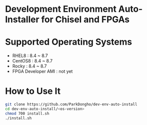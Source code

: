 # Development Environment Auto-Installer for Chisel and FPGAs
# Supported Operating Systems
- RHEL8 : 8.4 ~ 8.7
- CentOS8 : 8.4 ~ 8.7
- Rocky : 8.4 ~ 8.7
- FPGA Developer AMI : not yet

# How to Use It
```bash
git clone https://github.com/ParkDongho/dev-env-auto-install
cd dev-env-auto-install/<os-version>
chmod 700 install.sh
./install.sh
```
